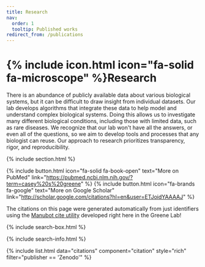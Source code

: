 ```yaml
---
title: Research
nav:
  order: 1
  tooltip: Published works
redirect_from: /publications
---
```


# {% include icon.html icon="fa-solid fa-microscope" %}Research

There is an abundance of publicly available data about various biological systems, but it can be difficult to draw insight from individual datasets.
Our lab develops algorithms that integrate these data to help model and understand complex biological systems.
Doing this allows us to investigate many different biological conditions, including those with limited data, such as rare diseases.
We recognize that our lab won't have all the answers, or even all of the questions, so we aim to develop tools and processes that any biologist can reuse.
Our approach to research prioritizes transparency, rigor, and reproducibility.

{% include section.html %}

{%
  include button.html
  icon="fa-solid fa-book-open"
  text="More on PubMed"
  link="https://pubmed.ncbi.nlm.nih.gov/?term=casey%20s%20greene"
%}
{%
  include button.html
  icon="fa-brands fa-google"
  text="More on Google Scholar"
  link="http://scholar.google.com/citations?hl=en&user=ETJoidYAAAAJ"
%}

The citations on this page were generated automatically from just identifiers using the [Manubot cite utility](https://github.com/manubot/manubot#cite) developed right here in the Greene Lab!

{% include search-box.html %}

{% include search-info.html %}

{% include list.html data="citations" component="citation" style="rich" filter="publisher == 'Zenodo'"  %}
